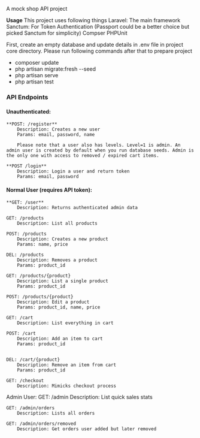 A mock shop API project

**Usage**
This project uses following things
	Laravel: The main framework
	Sanctum: For Token Authentication (Passport could be a better choice but picked Sanctum for simplicity)
	Compser
	PHPUnit

First, create an empty database and update details in .env file in project core directory. Please run following commands after that to prepare project

- composer update
- php artisan migrate:fresh --seed
- php artisan serve
- php artisan test

### API Endpoints

#### Unauthenticated:
	**POST: /register**
		Description: Creates a new user
		Params: email, password, name

		Please note that a user also has levels. Level=1 is admin. An admin user is created by default when you run database seeds. Admin is the only one with access to removed / expired cart items.

	**POST /login**
		Description: Login a user and return token
		Params: email, password

#### Normal User (requires API token):
	**GET: /user**
		Description: Returns authenticated admin data

	GET: /products
		Description: List all products

	POST: /products
		Description: Creates a new product
		Params: name, price

	DEL: /products
		Description: Removes a product
		Params: product_id

	GET: /products/{product}
		Description: List a single product
		Params: product_id

	POST: /products/{product}
		Description: Edit a product
		Params: product_id, name, price

	GET: /cart
		Description: List everything in cart

	POST: /cart
		Description: Add an item to cart
		Params: product_id


	DEL: /cart/{product}
		Description: Remove an item from cart
		Params: product_id

	GET: /checkout
		Description: Mimicks checkout process


Admin User:
	GET: /admin
		Description: List quick sales stats

	GET: /admin/orders
		Description: Lists all orders

	GET: /admin/orders/removed
		Description: Get orders user added but later removed

